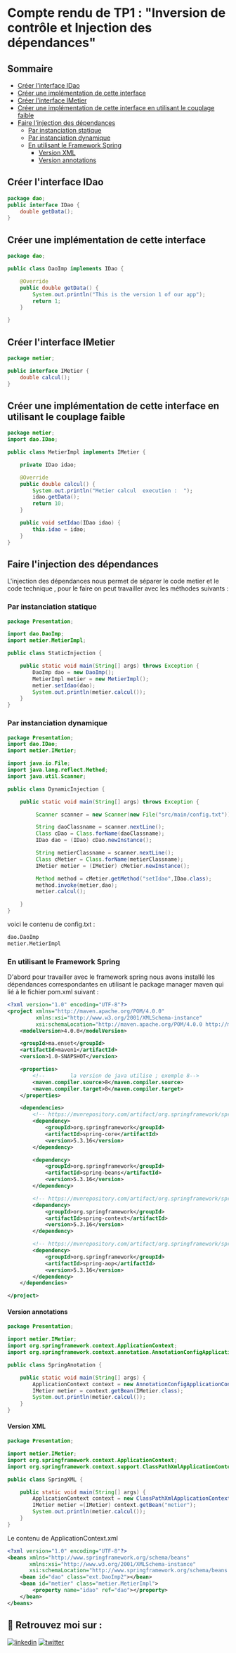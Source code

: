 # Compte rendu de TP1 : "Inversion de contrôle et Injection des dépendances"

## Sommaire

- [Créer l'interface IDao](#Créer-linterface-IDao)
- [Créer une implémentation de cette interface](#créer-une-implémentation-de-cette-interface)
- [Créer l'interface IMetier](#Créer-linterface-IMetier)
- [Créer une implémentation de cette interface en utilisant le couplage faible](#Créer-une-implémentation-de-cette-interface-en-utilisant-le-couplage-faible)
- [Faire l'injection des dépendances](#faire-linjection-des-dépendances) 
  - [Par instanciation statique](#Par-instanciation-statique)
  - [Par instanciation dynamique](#Par-instanciation-dynamique)
  - [En utilisant le Framework Spring](#En-utilisant-le-Framework-Spring)
    - [Version XML](#Version-XML)
    - [Version annotations](#Version-annotations)

## Créer l'interface IDao

<!-- ![Screenshot](1.jpg) -->

```java
package dao;
public interface IDao {
    double getData();
}
```

## Créer une implémentation de cette interface

```java
package dao;

public class DaoImp implements IDao {

    @Override
    public double getData() {
        System.out.println("This is the version 1 of our app");
        return 1;
    }

}
```

## Créer l'interface IMetier

```java
package metier;

public interface IMetier {
    double calcul();
}
```

## Créer une implémentation de cette interface en utilisant le couplage faible

```java
package metier;
import dao.IDao;

public class MetierImpl implements IMetier {

    private IDao idao;

    @Override
    public double calcul() {
        System.out.println("Metier calcul  execution :  ");
        idao.getData();
        return 10;
    }

    public void setIdao(IDao idao) {
        this.idao = idao;
    }
}
```

## Faire l'injection des dépendances
L'injection des dépendances nous permet de séparer le code metier et le code technique , pour le faire on peut travailler avec les méthodes suivants :  
### Par instanciation statique
```java
package Presentation;

import dao.DaoImp;
import metier.MetierImpl;

public class StaticInjection {

    public static void main(String[] args) throws Exception {
        DaoImp dao = new DaoImp();
        MetierImpl metier = new MetierImpl();
        metier.setIdao(dao);
        System.out.println(metier.calcul());
    }
}
```
### Par instanciation dynamique

```java
package Presentation;
import dao.IDao;
import metier.IMetier;

import java.io.File;
import java.lang.reflect.Method;
import java.util.Scanner;

public class DynamicInjection {

    public static void main(String[] args) throws Exception {

         Scanner scanner = new Scanner(new File("src/main/config.txt"));

         String daoClassname = scanner.nextLine();
         Class cDao = Class.forName(daoClassname);
         IDao dao = (IDao) cDao.newInstance();

         String metierClassname = scanner.nextLine();
         Class cMetier = Class.forName(metierClassname);
         IMetier metier = (IMetier) cMetier.newInstance();

         Method method = cMetier.getMethod("setIdao",IDao.class);
         method.invoke(metier,dao);
         metier.calcul();

    }
}
```

voici le contenu de config.txt : 

```txt
dao.DaoImp
metier.MetierImpl
```

### En utilisant le Framework Spring

D'abord pour travailler avec le framework spring nous avons installé les dépendances correspondantes en utilisant le package manager maven qui lié à le fichier pom.xml suivant :

```XML
<?xml version="1.0" encoding="UTF-8"?>
<project xmlns="http://maven.apache.org/POM/4.0.0"
         xmlns:xsi="http://www.w3.org/2001/XMLSchema-instance"
         xsi:schemaLocation="http://maven.apache.org/POM/4.0.0 http://maven.apache.org/xsd/maven-4.0.0.xsd">
    <modelVersion>4.0.0</modelVersion>

    <groupId>ma.enset</groupId>
    <artifactId>maven1</artifactId>
    <version>1.0-SNAPSHOT</version>

    <properties>
        <!--        la version de java utilise ; exemple 8-->
        <maven.compiler.source>8</maven.compiler.source>
        <maven.compiler.target>8</maven.compiler.target>
    </properties>

    <dependencies>
        <!-- https://mvnrepository.com/artifact/org.springframework/spring-core -->
        <dependency>
            <groupId>org.springframework</groupId>
            <artifactId>spring-core</artifactId>
            <version>5.3.16</version>
        </dependency>

        <dependency>
            <groupId>org.springframework</groupId>
            <artifactId>spring-beans</artifactId>
            <version>5.3.16</version>
        </dependency>

        <!-- https://mvnrepository.com/artifact/org.springframework/spring-context -->
        <dependency>
            <groupId>org.springframework</groupId>
            <artifactId>spring-context</artifactId>
            <version>5.3.16</version>
        </dependency>

        <!-- https://mvnrepository.com/artifact/org.springframework/spring-aop -->
        <dependency>
            <groupId>org.springframework</groupId>
            <artifactId>spring-aop</artifactId>
            <version>5.3.16</version>
        </dependency>
    </dependencies>

</project>
```
#### Version annotations
```java
package Presentation;

import metier.IMetier;
import org.springframework.context.ApplicationContext;
import org.springframework.context.annotation.AnnotationConfigApplicationContext;

public class SpringAnotation {

    public static void main(String[] args) {
        ApplicationContext context = new AnnotationConfigApplicationContext("dao", "metier");
        IMetier metier = context.getBean(IMetier.class);
        System.out.println(metier.calcul());
    }
}

```
#### Version XML

```java
package Presentation;

import metier.IMetier;
import org.springframework.context.ApplicationContext;
import org.springframework.context.support.ClassPathXmlApplicationContext;

public class SpringXML {

    public static void main(String[] args) {
        ApplicationContext context = new ClassPathXmlApplicationContext("ApplicationContext.xml");
        IMetier metier =(IMetier) context.getBean("metier");
        System.out.println(metier.calcul());
    }
}
```

Le contenu de ApplicationContext.xml

```XML
<?xml version="1.0" encoding="UTF-8"?>
<beans xmlns="http://www.springframework.org/schema/beans"
       xmlns:xsi="http://www.w3.org/2001/XMLSchema-instance"
       xsi:schemaLocation="http://www.springframework.org/schema/beans http://www.springframework.org/schema/beans/spring-beans.xsd">
    <bean id="dao" class="ext.DaoImp2"></bean>
    <bean id="metier" class="metier.MetierImpl">
        <property name="idao" ref="dao"></property>
    </bean>
</beans>
```



## 🔗 Retrouvez moi sur :
[![linkedin](https://img.shields.io/badge/linkedin-0A66C2?style=for-the-badge&logo=linkedin&logoColor=white)](https://www.linkedin.com/in/hamzaaitbenyissa/)
[![twitter](https://img.shields.io/badge/twitter-1DA1F2?style=for-the-badge&logo=twitter&logoColor=white)](https://twitter.com/h_aitbenyissa)



